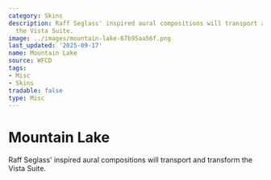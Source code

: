 ```yaml
---
category: Skins
description: Raff Seglass' inspired aural compositions will transport and transform
  the Vista Suite.
image: ../images/mountain-lake-67b95aa56f.png
last_updated: '2025-09-17'
name: Mountain Lake
source: WFCD
tags:
- Misc
- Skins
tradable: false
type: Misc
---
```


# Mountain Lake

Raff Seglass' inspired aural compositions will transport and transform the Vista Suite.

